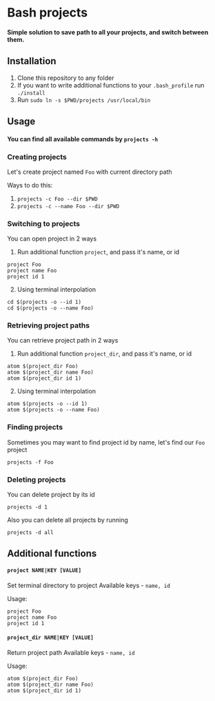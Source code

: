 # Bash projects
#### Simple solution to save path to all your projects, and switch between them.
## Installation
1. Clone this repository to any folder
2. If you want to write additional functions to your `.bash_profile` run `./install`
3. Run `sudo ln -s $PWD/projects /usr/local/bin`

## Usage
#### You can find all available commands by `projects -h`

### Creating projects
Let's create project named `Foo` with current directory path

Ways to do this:

1. `projects -c Foo --dir $PWD`
2. `projects -c --name Foo --dir $PWD`

### Switching to projects
You can open project in 2 ways

1. Run additional function `project`, and pass it's name, or id

  ```
  project Foo
  project name Foo
  project id 1
  ```
2. Using terminal interpolation

  ```
  cd $(projects -o --id 1)
  cd $(projects -o --name Foo)
  ```

### Retrieving project paths
You can retrieve project path in 2 ways

1. Run additional function `project_dir`, and pass it's name, or id

  ```
  atom $(project_dir Foo)
  atom $(project_dir name Foo)
  atom $(project_dir id 1)
  ```
2. Using terminal interpolation

  ```
  atom $(projects -o --id 1)
  atom $(projects -o --name Foo)
  ```

### Finding projects
Sometimes you may want to find project id by name, let's find our `Foo` project
```
projects -f Foo
```
### Deleting projects
You can delete project by its id
```
projects -d 1
```
Also you can delete all projects by running
```
projects -d all
```
## Additional functions
#### `project NAME|KEY [VALUE]`
Set terminal directory to project
Available keys - `name, id`

Usage:
```
project Foo
project name Foo
project id 1
```
#### `project_dir NAME|KEY [VALUE]`
Return project path
Available keys - `name, id`

Usage:
```
atom $(project_dir Foo)
atom $(project_dir name Foo)
atom $(project_dir id 1)
```
